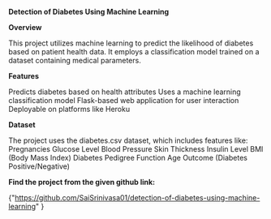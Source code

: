 **Detection of Diabetes Using Machine Learning**

**Overview**

This project utilizes machine learning to predict the likelihood of diabetes based on patient health data. It employs a classification model trained on a dataset containing medical parameters.

**Features**

Predicts diabetes based on health attributes
Uses a machine learning classification model
Flask-based web application for user interaction
Deployable on platforms like Heroku

**Dataset**

The project uses the diabetes.csv dataset, which includes features like:
Pregnancies
Glucose Level
Blood Pressure
Skin Thickness
Insulin Level
BMI (Body Mass Index)
Diabetes Pedigree Function
Age
Outcome (Diabetes Positive/Negative)

**Find the project from the given github link:**

{"https://github.com/SaiSrinivasa01/detection-of-diabetes-using-machine-learning" }
